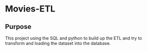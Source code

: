 # Movies-ETL

## Purpose

This project using the SQL and python to build up the ETL and try to transform and loading the dataset into the database.

